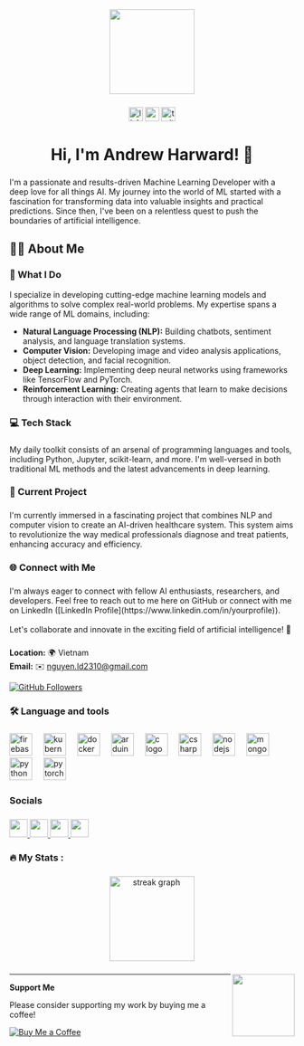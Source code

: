<div align="center">
  <img height="150" src="https://camo.githubusercontent.com/62da68eb62b1e5f175f7d1f0191dd89a653d7908feb22d37d4a0ab07365d6791/68747470733a2f2f6d656469612e67697068792e636f6d2f6d656469612f4d3967624264396e6244724f5475314d71782f67697068792e676966"  />
</div>

###

<div align="center">
  <img src="https://img.shields.io/static/v1?message=LinkedIn&logo=linkedin&label=&color=0077B5&logoColor=white&labelColor=&style=for-the-badge" height="25" alt="linkedin logo"  />
  <img src="https://img.shields.io/static/v1?message=Youtube&logo=youtube&label=&color=FF0000&logoColor=white&labelColor=&style=for-the-badge" height="25" alt="youtube logo"  />
  <img src="https://img.shields.io/static/v1?message=Twitter&logo=twitter&label=&color=1DA1F2&logoColor=white&labelColor=&style=for-the-badge" height="25" alt="twitter logo"  />
</div>

###

<h1 align="center">Hi, I'm Andrew Harward! 👋</h1>

###

<p align="left">I'm a passionate and results-driven Machine Learning Developer with a deep love for all things AI. My journey into the world of ML started with a fascination for transforming data into valuable insights and practical predictions. Since then, I've been on a relentless quest to push the boundaries of artificial intelligence.</p>

###

<h2 align="left">👩‍💻  About Me</h2>

###

<h3 align="left">🔬 What I Do</h3>



I specialize in developing cutting-edge machine learning models and algorithms to solve complex real-world problems. My expertise spans a wide range of ML domains, including:

- **Natural Language Processing (NLP):** Building chatbots, sentiment analysis, and language translation systems.
- **Computer Vision:** Developing image and video analysis applications, object detection, and facial recognition.
- **Deep Learning:** Implementing deep neural networks using frameworks like TensorFlow and PyTorch.
- **Reinforcement Learning:** Creating agents that learn to make decisions through interaction with their environment.


<h3 align="left">💻 Tech Stack</h3>

###

<p align="left">My daily toolkit consists of an arsenal of programming languages and tools, including Python, Jupyter, scikit-learn, and more. I'm well-versed in both traditional ML methods and the latest advancements in deep learning.</p>

###

<h3 align="left">🚀 Current Project</h3>

###

<p align="left">I'm currently immersed in a fascinating project that combines NLP and computer vision to create an AI-driven healthcare system. This system aims to revolutionize the way medical professionals diagnose and treat patients, enhancing accuracy and efficiency.</p>

###

<h3 align="left">🌐 Connect with Me</h3>

###

<p align="left">I'm always eager to connect with fellow AI enthusiasts, researchers, and developers. Feel free to reach out to me here on GitHub or connect with me on LinkedIn ([LinkedIn Profile](https://www.linkedin.com/in/yourprofile)).<br><br>Let's collaborate and innovate in the exciting field of artificial intelligence! 🤖</p>

###

**Location:** 🌍 Vietnam  
**Email:** ✉️ [nguyen.ld2310@gmail.com](mailto:nguyen.ld2310@gmail.com)

[![GitHub Followers](https://img.shields.io/github/followers/AndrewHaward2310?logo=github&style=for-the-badge&color=0891b2&labelColor=1c1917)](https://www.github.com/AndrewHaward2310)


###

<h3 align="left">🛠 Language and tools</h3>

###

<div align="left">
  <img src="https://cdn.jsdelivr.net/gh/devicons/devicon/icons/firebase/firebase-plain-wordmark.svg" height="40" alt="firebase logo"  />
  <img width="12" />
  <img src="https://cdn.jsdelivr.net/gh/devicons/devicon/icons/kubernetes/kubernetes-plain.svg" height="40" alt="kubernetes logo"  />
  <img width="12" />
  <img src="https://cdn.jsdelivr.net/gh/devicons/devicon/icons/docker/docker-plain-wordmark.svg" height="40" alt="docker logo"  />
  <img width="12" />
  <img src="https://cdn.jsdelivr.net/gh/devicons/devicon/icons/arduino/arduino-original.svg" height="40" alt="arduino logo"  />
  <img width="12" />
  <img src="https://cdn.jsdelivr.net/gh/devicons/devicon/icons/c/c-original.svg" height="40" alt="c logo"  />
  <img width="12" />
  <img src="https://cdn.jsdelivr.net/gh/devicons/devicon/icons/csharp/csharp-original.svg" height="40" alt="csharp logo"  />
  <img width="12" />
  <img src="https://cdn.jsdelivr.net/gh/devicons/devicon/icons/nodejs/nodejs-original.svg" height="40" alt="nodejs logo"  />
  <img width="12" />
  <img src="https://cdn.jsdelivr.net/gh/devicons/devicon/icons/mongodb/mongodb-original.svg" height="40" alt="mongodb logo"  />
  <img width="12" />
  <img src="https://cdn.jsdelivr.net/gh/devicons/devicon/icons/python/python-original.svg" height="40" alt="python logo"  />
  <img width="12" />
  <img src="https://cdn.jsdelivr.net/gh/devicons/devicon/icons/pytorch/pytorch-original.svg" height="40" alt="pytorch logo"  />
</div>

###

<h3 align="left">Socials</h3>

###

<p align="left"> <a href="https://www.github.com/AndrewHaward2310" target="_blank" rel="noreferrer"> <picture> <source media="(prefers-color-scheme: dark)" srcset="https://raw.githubusercontent.com/danielcranney/readme-generator/main/public/icons/socials/github-dark.svg" /> <source media="(prefers-color-scheme: light)" srcset="https://raw.githubusercontent.com/danielcranney/readme-generator/main/public/icons/socials/github.svg" /> <img src="https://raw.githubusercontent.com/danielcranney/readme-generator/main/public/icons/socials/github.svg" width="32" height="32" /> </picture> </a> <a href="http://www.instagram.com/nguyenle9196" target="_blank" rel="noreferrer"> <picture> <source media="(prefers-color-scheme: dark)" srcset="undefined" /> <source media="(prefers-color-scheme: light)" srcset="https://raw.githubusercontent.com/danielcranney/readme-generator/main/public/icons/socials/instagram.svg" /> <img src="https://raw.githubusercontent.com/danielcranney/readme-generator/main/public/icons/socials/instagram.svg" width="32" height="32" /> </picture> </a> <a href="https://www.linkedin.com/in/nguyên-lê-0752b3233" target="_blank" rel="noreferrer"> <picture> <source media="(prefers-color-scheme: dark)" srcset="https://raw.githubusercontent.com/danielcranney/readme-generator/main/public/icons/socials/linkedin-dark.svg" /> <source media="(prefers-color-scheme: light)" srcset="https://raw.githubusercontent.com/danielcranney/readme-generator/main/public/icons/socials/linkedin.svg" /> <img src="https://raw.githubusercontent.com/danielcranney/readme-generator/main/public/icons/socials/linkedin.svg" width="32" height="32" /> </picture> </a> <a href="https://www.threads.net/@nguyenle9196" target="_blank" rel="noreferrer"> <picture> <source media="(prefers-color-scheme: dark)" srcset="https://raw.githubusercontent.com/danielcranney/readme-generator/main/public/icons/socials/threads-dark.svg" /> <source media="(prefers-color-scheme: light)" srcset="https://raw.githubusercontent.com/danielcranney/readme-generator/main/public/icons/socials/threads.svg" /> <img src="https://raw.githubusercontent.com/danielcranney/readme-generator/main/public/icons/socials/threads.svg" width="32" height="32" /> </picture> </a></p>

###

<h3 align="left">🔥   My Stats :</h3>

###

<div align="center">
  <img src="https://streak-stats.demolab.com?user=AndrewHaward2310&locale=en&mode=daily&theme=dracula&hide_border=false&border_radius=5&order=3" height="150" alt="streak graph"  />
</div>

###

<img align="right" height="110" src="https://i.imgflip.com/65efzo.gif"  />


---

**Support Me**

Please consider supporting my work by buying me a coffee!

[![Buy Me a Coffee](https://cdn.buymeacoffee.com/buttons/v2/default-yellow.png)](https://www.buymeacoffee.com/andrewhaward2310)
